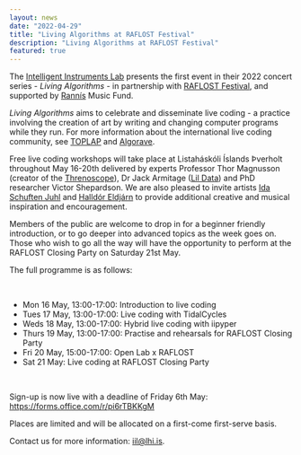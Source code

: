 ```yaml
---
layout: news
date: "2022-04-29"
title: "Living Algorithms at RAFLOST Festival"
description: "Living Algorithms at RAFLOST Festival"
featured: true
---
```


<script>
  import CaptionedImage from "../../components/Images/CaptionedImage.svelte"
</script>

The <a href="https://iil.is">Intelligent Instruments Lab</a> presents the first event in their 2022 concert series - *Living Algorithms* - in partnership with <a href="https://raflost.is" target="_blank">RAFLOST Festival</a>, and supported by <a href="https://rannis.is" target="_blank">Rannís</a> Music Fund.

<CaptionedImage
  src="events/living-algorithms.jpg"
  alt="Intelligent Instruments Lab and RAFLOST Festival logos."
  caption="Intelligent Instruments Lab are partnering with RAFLOST Festival for Living Algorithms."/>

*Living Algorithms* aims to celebrate and disseminate live coding - a practice involving the creation of art by writing and changing computer programs while they run.
For more information about the international live coding community, see <a href="https://toplap.org/" target="_blank">TOPLAP</a> and <a href="https://algorave.com/" target="_blank">Algorave</a>.

Free live coding workshops will take place at Listaháskóli Íslands Þverholt throughout May 16-20th delivered by experts Professor Thor Magnusson (creator of the <a href="http://thormagnusson.github.io/threnoscope/" target="_blank">Threnoscope</a>), Dr Jack Armitage (<a href="https://www.youtube.com/c/LilData" target="_blank">Lil Data</a>) and PhD researcher Victor Shepardson. 
We are also pleased to invite artists <a href="https://www.facebook.com/ida.s.juhl" target="_blank">Ida Schuften Juhl</a> and <a href="https://hdor.is/" target="_blank">Halldór Eldjárn</a> to provide additional creative and musical inspiration and encouragement.

Members of the public are welcome to drop in for a beginner friendly introduction, or to go deeper into advanced topics as the week goes on. 
Those who wish to go all the way will have the opportunity to perform at the RAFLOST Closing Party on Saturday 21st May.

The full programme is as follows:

<br>

<ul>
  <li>Mon 16 May, 13:00-17:00: Introduction to live coding</li>
  <li>Tues 17 May, 13:00-17:00: Live coding with TidalCycles</li>
  <li>Weds 18 May, 13:00-17:00: Hybrid live coding with iipyper</li>
  <li>Thurs 19 May, 13:00-17:00: Practise and rehearsals for RAFLOST Closing Party</li>
  <li>Fri 20 May, 15:00-17:00: Open Lab x RAFLOST</li>
  <li>Sat 21 May: Live coding at RAFLOST Closing Party</li>
</ul>

<br>

Sign-up is now live with a deadline of Friday 6th May: https://forms.office.com/r/pi6rTBKKgM

Places are limited and will be allocated on a first-come first-serve basis.

Contact us for more information: iil@lhi.is.

<CaptionedImage
  src="logos/rannis.png"
  alt="Rannis logo"
  caption="This work is supported by Rannís Music Fund."/>

